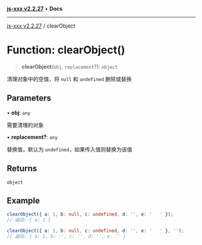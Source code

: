 [**js-xxx v2.2.27**](../README.md) • **Docs**

***

[js-xxx v2.2.27](../README.md) / clearObject

# Function: clearObject()

> **clearObject**(`obj`, `replacement`?): `object`

清理对象中的空值，将 `null` 和 `undefined` 删除或替换

## Parameters

• **obj**: `any`

需要清理的对象

• **replacement?**: `any`

替换值，默认为 `undefined`，如果传入值则替换为该值

## Returns

`object`

## Example

```ts
clearObject({ a: 1, b: null, c: undefined, d: '', e: '   ' });
// 返回: { a: 1 }

clearObject({ a: 1, b: null, c: undefined, d: '', e: '   ' }, '');
// 返回: { a: 1, b: '', c: '', d: '', e: '' }
```
